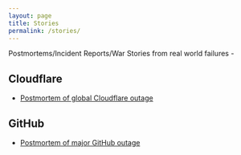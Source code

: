 ```yaml
---
layout: page
title: Stories
permalink: /stories/
---
```


Postmortems/Incident Reports/War Stories from real world failures - 


## Cloudflare
- [Postmortem of global Cloudflare outage](https://blog.cloudflare.com/details-of-the-cloudflare-outage-on-july-2-2019/)

## GitHub
- [Postmortem of major GitHub outage](https://github.blog/2018-10-30-oct21-post-incident-analysis/)
